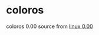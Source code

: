 # coloros
coloros 0.00 source from [linux 0.00](http://oldlinux.org/Linux.old/kernel/0.00/linux-0.00-rh9-050613.tar.gz)